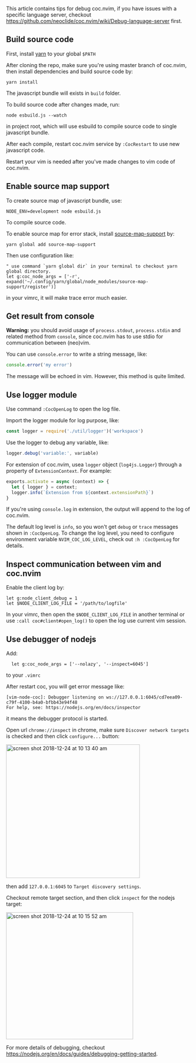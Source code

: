 This article contains tips for debug coc.nvim, if you have issues with a specific language server,
checkout https://github.com/neoclide/coc.nvim/wiki/Debug-language-server first.

## Build source code

First, install [yarn](https://yarnpkg.com/) to your global `$PATH`

After cloning the repo, make sure you're using master branch of coc.nvim, then install dependencies
and build source code by:

```
yarn install
```

The javascript bundle will exists in `build` folder.

To build source code after changes made, run:

```
node esbuild.js --watch
``` 
in project root, which will use esbuild to compile source code to single javascript bundle.

After each compile, restart coc.nvim service by `:CocRestart` to use new javascript code.

Restart your vim is needed after you've made changes to vim code of coc.nvim.

## Enable source map support

To create source map of javascript bundle, use:

```
NODE_ENV=development node esbuild.js
```

To compile source code.

To enable source map for error stack, install [source-map-support](https://github.com/evanw/node-source-map-support) by:

```
yarn global add source-map-support
```
Then use configuration like:
``` vim
" use command `yarn global dir` in your terminal to checkout yarn global directory.
let g:coc_node_args = ['-r', expand('~/.config/yarn/global/node_modules/source-map-support/register')]
```
in your vimrc, it will make trace error much easier.

## Get result from console

**Warning:** you should avoid usage of `process.stdout`, `process.stdin` and related method from `console`, since coc.nvim has to use stdio for communication between (neo)vim.

You can use `console.error` to write a string message, like:

``` js
console.error('my error')
```
The message will be echoed in vim. However, this method is quite limited.

## Use logger module

Use command `:CocOpenLog` to open the log file.

Import the logger module for log purpose, like:

``` js
const logger = require('./util/logger')('workspace')
```
Use the logger to debug any variable, like:

``` js
logger.debug('variable:', variable)
```

For extension of coc.nvim, usea `logger` object (`log4js.Logger`) through a property of `ExtensionContext`. For example:

```js
exports.activate = async (context) => {
  let { logger } = context;
  logger.info(`Extension from ${context.extensionPath}`)
}
```

If you're using `console.log` in extension, the output will append to the log of coc.nvim.

The default log level is `info`, so you won't get `debug` or `trace` messages shown in `:CocOpenLog`.
To change the log level, you need to configure environment variable `NVIM_COC_LOG_LEVEL`, check out
`:h :CocOpenLog` for details.

## Inspect communication between vim and coc.nvim

Enable the client log by:
``` vim
let g:node_client_debug = 1
let $NODE_CLIENT_LOG_FILE = '/path/to/logfile'
```
In your vimrc, then open the `$NODE_CLIENT_LOG_FILE` in another terminal or use `:call coc#client#open_log()`
to open the log use current vim session.


## Use debugger of nodejs

Add:
```
  let g:coc_node_args = ['--nolazy', '--inspect=6045']
```
to your `.vimrc`

After restart coc, you will get error message like:
```
[vim-node-coc]: Debugger listening on ws://127.0.0.1:6045/cd7eea09-c79f-4100-b4a0-bfbb43e94f48
For help, see: https://nodejs.org/en/docs/inspector
```
it means the debugger protocol is started.

Open url `chrome://inspect` in chrome, make sure `Discover network targets` is checked and then click `configure...` button:

<img width="363" alt="screen shot 2018-12-24 at 10 13 40 am" src="https://user-images.githubusercontent.com/251450/50389401-d1d48280-0764-11e9-941e-c7faa92b8603.png">

then add `127.0.0.1:6045` to `Target discovery settings`.

Checkout remote target section, and then click `inspect` for the nodejs target:

<img width="345" alt="screen shot 2018-12-24 at 10 15 52 am" src="https://user-images.githubusercontent.com/251450/50389417-12340080-0765-11e9-85ac-f1529e6d79b9.png">

For more details of debugging, checkout https://nodejs.org/en/docs/guides/debugging-getting-started.